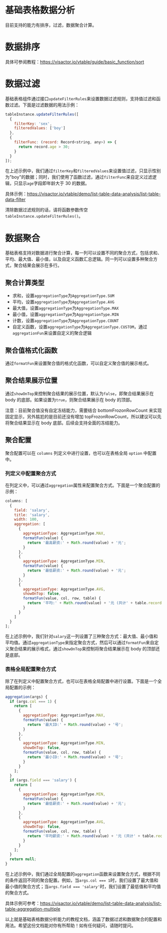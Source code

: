 # 基础表格数据分析

目前支持的能力有排序，过滤，数据聚合计算。

# 数据排序

具体可参阅教程：https://visactor.io/vtable/guide/basic_function/sort

# 数据过滤

基础表格组件通过接口`updateFilterRules`来设置数据过滤规则，支持值过滤和函数过滤。下面是过滤数据的用法示例：

```javascript
tableInstance.updateFilterRules([
  {
    filterKey: 'sex',
    filteredValues: ['boy']
  },
  {
    filterFunc: (record: Record<string, any>) => {
      return record.age > 30;
    }
  }
]);
```

在上述示例中，我们通过`filterKey`和`filteredValues`来设置值过滤，只显示性别为"boy"的数据；同时，我们使用了函数过滤，通过`filterFunc`来自定义过滤逻辑，只显示`age`字段即年龄大于 30 的数据。

具体示例：https://visactor.io/vtable/demo/list-table-data-analysis/list-table-data-filter

清除数据过滤规则的话，请将函数参数传空`tableInstance.updateFilterRules()`。

# 数据聚合

基础表格支持对数据进行聚合计算，每一列可以设置不同的聚合方式，包括求和、平均、最大值、最小值，以及自定义函数汇总逻辑。同一列可以设置多种聚合方式，聚合结果会展示在多行。

## 聚合计算类型

- 求和，设置`aggregationType`为`AggregationType.SUM`
- 平均，设置`aggregationType`为`AggregationType.AVG`
- 最大值，设置`aggregationType`为`AggregationType.MAX`
- 最小值，设置`aggregationType`为`AggregationType.MIN`
- 计数，设置`aggregationType`为`AggregationType.COUNT`
- 自定义函数，设置`aggregationType`为`AggregationType.CUSTOM`，通过`aggregationFun`来设置自定义的聚合逻辑

## 聚合值格式化函数

通过`formatFun`来设置聚合值的格式化函数，可以自定义聚合值的展示格式。

## 聚合结果展示位置

通过`showOnTop`来控制聚合结果的展示位置，默认为`false`，即聚合结果展示在 body 的底部。如果设置为`true`，则聚合结果展示在 body 的顶部。

注意：目前聚合值没有自定冻结能力，需要结合 bottomFrozonRowCount 来实现固定显示，另外尴尬的是目前还没有增加 topFrozonRowCount，所以建议可以先将聚合结果显示在 body 底部。后续会支持全面的冻结能力。

## 聚合配置

聚合配置可以在 `columns` 列定义中进行设置，也可以在表格全局 `option` 中配置中。

### 列定义中配置聚合方式

在列定义中，可以通过`aggregation`属性来配置聚合方式。下面是一个聚合配置的示例：

```javascript
columns: [
  {
    field: 'salary',
    title: 'salary',
    width: 100,
    aggregation: [
      {
        aggregationType: AggregationType.MAX,
        formatFun(value) {
          return '最高薪资:' + Math.round(value) + '元';
        }
      },
      {
        aggregationType: AggregationType.MIN,
        formatFun(value) {
          return '最低薪资:' + Math.round(value) + '元';
        }
      },
      {
        aggregationType: AggregationType.AVG,
        showOnTop: false,
        formatFun(value, col, row, table) {
          return '平均:' + Math.round(value) + '元 (共计' + table.recordsCount + '条数据)';
        }
      }
    ]
  }
];
```

在上述示例中，我们针对`salary`这一列设置了三种聚合方式：最大值、最小值和平均值。通过`aggregationType`来指定聚合方式，然后可以通过`formatFun`来自定义聚合结果的展示格式，通过`showOnTop`来控制将聚合结果展示在 body 的顶部还是底部。

### 表格全局配置聚合方式

除了在列定义中配置聚合方式，也可以在表格全局配置中进行设置。下面是一个全局配置的示例：

```javascript
aggregation(args) {
  if (args.col === 1) {
    return [
      {
        aggregationType: AggregationType.MAX,
        formatFun(value) {
          return '最大ID:' + Math.round(value) + '号';
        }
      },
      {
        aggregationType: AggregationType.MIN,
        showOnTop: false,
        formatFun(value, col, row, table) {
          return '最小ID:' + Math.round(value) + '号';
        }
      }
    ];
  }
  if (args.field === 'salary') {
    return [
      {
        aggregationType: AggregationType.MIN,
        formatFun(value) {
          return '最低薪资:' + Math.round(value) + '元';
        }
      },
      {
        aggregationType: AggregationType.AVG,
        showOnTop: false,
        formatFun(value, col, row, table) {
          return '平均薪资:' + Math.round(value) + '元 (共计' + table.recordsCount + '条数据)';
        }
      }
    ];
  }
  return null;
}
```

在上述示例中，我们通过全局配置的`aggregation`函数来设置聚合方式，根据不同的条件返回不同的聚合配置。例如，当`args.col === 1`时，我们设置了最大值和最小值的聚合方式；当`args.field === 'salary'`时，我们设置了最低值和平均值的聚合方式。

具体示例可参考：https://visactor.io/vtable/demo/list-table-data-analysis/list-table-aggregation-multiple

以上就是基础表格数据分析能力的教程文档，涵盖了数据过滤和数据聚合的配置和用法。希望这份文档能对你有所帮助！如有任何疑问，请随时提问。
